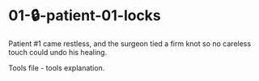 # 01-🔒-patient-01-locks

Patient #1 came restless, and the surgeon tied a firm knot so no careless touch could undo his healing.

Tools file - tools explanation.
